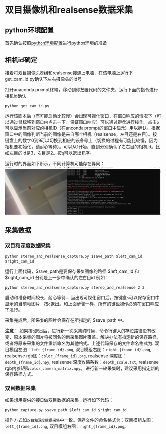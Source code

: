 # 双目摄像机和realsense数据采集

## python环境配置
首先确认按照[python环境配置](../python_env/contents.md)进行python环境的准备

## 相机id确定
接着将双目摄像头模组和realsense接连上电脑，在该电脑上运行下get_cam_id.py确认下左右摄像头的id号

打开anaconda prompt终端，移动到你放置代码的文件夹，运行下面的指令进行相机id确认
```
python get_cam_id.py
```
运行该脚本后（有可能启动比较慢）会出现可视化窗口，在窗口响应的情况下（可以通过鼠标移到窗口内点击一下，保证窗口响应）可以通过键盘进行操作。点击`p`可以显示当前对应的相机ID（在anconda prompt的窗口中显示）用以确认。根据窗口中的图像判断当前的图像是来自哪个相机（realsense，左目还是右目）。按键盘上的数字0到9可以切换到相应的设备号上（切换的过程有可能比较慢，因为相机要初始化，请耐心等待）。可以从1开始，直到分别确认了左右目的相机id。比如左目的id是3，右目是2。按`q`可以退出程序。

运行时的界面如下所示，不同计算机可能存在异同：
![get_cam_id_running](./images/get_cam_id_and_terminal_output.png)


## 采集数据
### 双目和深度数据采集
```
python stereo_and_realsense_capture.py $save_path $left_cam_id $right_cam_id
```
运行上面代码，$save_path是要保存采集图像的路径 $left_cam_id 和 $right_cam_id 分别是上一步中确认的左右目id
例如：
```
python stereo_and_realsense_capture.py stereo_and_realsense 2 3
```
启动和准备时间较长，耐心等待...
当出现可视化窗口后，按键盘`s`可以保存窗口中显示的当前帧图片，按`q`退出。和上面步骤一样，所有的键盘操作必须在窗口响应下进行。

采集完成后，所采集的图片会保存在所指定的 $save_path 中。

**注意**：
如果按`q`退出后，进行新一次采集的时候，命令行键入的存贮路径没有改变，原本采集的图片将被同名的新采集图片覆盖。解决办法有指定新的保存路径，或者将原来采集的文件重新命名为其他格式。上述代码保存的文件命名格式为:
双目模组左图：`left_{frame_id}.png`, 双目模组右图：`right_{frame_id}.png`, realsense rgb图：`color_{frame_id}.png`, realsense 深度图：`depth_{frame_id}.npy`, realsense 深度放缩系数：`depth_scale.txt`, realsense rgb内参矩阵`color_camera_matrix.npy`。
进行新一轮采集时，建议采用指定新的保存路径方式。

### 双目数据采集
如果想用提供的接口做双目数据的采集，运行如下代码：
```
python capture.py $save_path $left_cam_id $right_cam_id
```
操作方式如`双目和深度数据采集`中一致。保存文件的命名格式为：双目模组左图：`left_{frame_id}.png`, 双目模组右图：`right_{frame_id}.png`。
